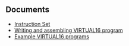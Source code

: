 ## Documents
- [Instruction Set](isa.md)  
- [Writing and assembling VIRTUAL16 program](assembling.md)  
- [Example VIRTUAL16 programs](examples.md)  